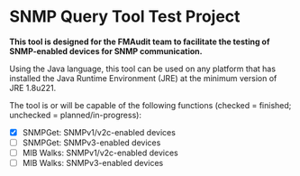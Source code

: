 # SNMP Query Tool Test Project

**This tool is designed for the FMAudit team to facilitate the testing of SNMP-enabled devices for SNMP communication.**

Using the Java language, this tool can be used on any platform that has installed the Java Runtime Environment (JRE)
  at the minimum version of JRE 1.8u221.
  
The tool is or will be capable of the following functions (checked = finished; unchecked = planned/in-progress):
- [X] SNMPGet: SNMPv1/v2c-enabled devices
- [ ] SNMPGet: SNMPv3-enabled devices
- [ ] MIB Walks: SNMPv1/v2c-enabled devices
- [ ] MIB Walks: SNMPv3-enabled devices
